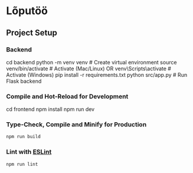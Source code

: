 # Lõputöö

## Project Setup

### Backend
cd backend
python -m venv venv       # Create virtual environment
source venv/bin/activate  # Activate (Mac/Linux) OR
venv\Scripts\activate     # Activate (Windows)
pip install -r requirements.txt
python src/app.py         # Run Flask backend


### Compile and Hot-Reload for Development

cd frontend
npm install
npm run dev

### Type-Check, Compile and Minify for Production

```sh
npm run build
```

### Lint with [ESLint](https://eslint.org/)

```sh
npm run lint
```
